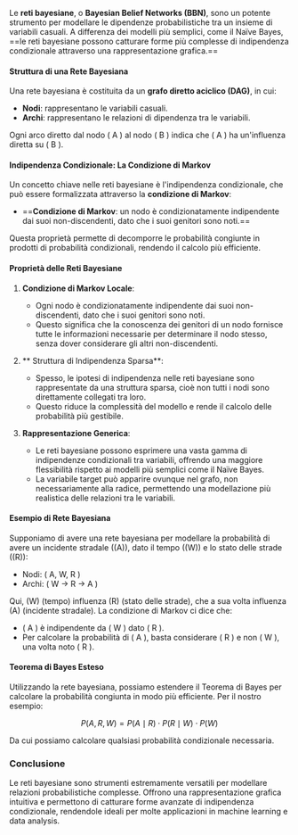 

Le **reti bayesiane**, o **Bayesian Belief Networks (BBN)**, sono un potente strumento per modellare le dipendenze probabilistiche tra un insieme di variabili casuali. A differenza dei modelli più semplici, come il Naïve Bayes, ==le reti bayesiane possono catturare forme più complesse di indipendenza condizionale attraverso una rappresentazione grafica.==

#### Struttura di una Rete Bayesiana

Una rete bayesiana è costituita da un **grafo diretto aciclico (DAG)**, in cui:

- **Nodi**: rappresentano le variabili casuali.
- **Archi**: rappresentano le relazioni di dipendenza tra le variabili.

Ogni arco diretto dal nodo \( A \) al nodo \( B \) indica che \( A \) ha un'influenza diretta su \( B \).

#### Indipendenza Condizionale: La Condizione di Markov

Un concetto chiave nelle reti bayesiane è l'indipendenza condizionale, che può essere formalizzata attraverso la **condizione di Markov**:

- ==**Condizione di Markov**: un nodo è condizionatamente indipendente dai suoi non-discendenti, dato che i suoi genitori sono noti.==

Questa proprietà permette di decomporre le probabilità congiunte in prodotti di probabilità condizionali, rendendo il calcolo più efficiente.

#### Proprietà delle Reti Bayesiane

1. **Condizione di Markov Locale**:
   - Ogni nodo è condizionatamente indipendente dai suoi non-discendenti, dato che i suoi genitori sono noti.
   - Questo significa che la conoscenza dei genitori di un nodo fornisce tutte le informazioni necessarie per determinare il nodo stesso, senza dover considerare gli altri non-discendenti.

2. ** Struttura di Indipendenza Sparsa**:
   - Spesso, le ipotesi di indipendenza nelle reti bayesiane sono rappresentate da una struttura sparsa, cioè non tutti i nodi sono direttamente collegati tra loro.
   - Questo riduce la complessità del modello e rende il calcolo delle probabilità più gestibile.

3. **Rappresentazione Generica**:
   - Le reti bayesiane possono esprimere una vasta gamma di indipendenze condizionali tra variabili, offrendo una maggiore flessibilità rispetto ai modelli più semplici come il Naïve Bayes.
   - La variabile target può apparire ovunque nel grafo, non necessariamente alla radice, permettendo una modellazione più realistica delle relazioni tra le variabili.

#### Esempio di Rete Bayesiana

Supponiamo di avere una rete bayesiana per modellare la probabilità di avere un incidente stradale (\(A\)), dato il tempo (\(W\)) e lo stato delle strade (\(R\)):

- Nodi: \( A, W, R \)
- Archi: \( W -> R \-> A \)

Qui, \(W\) (tempo) influenza \(R\) (stato delle strade), che a sua volta influenza \(A\) (incidente stradale). La condizione di Markov ci dice che:

- \( A \) è indipendente da \( W \) dato \( R \).
- Per calcolare la probabilità di \( A \), basta considerare \( R \) e non \( W \), una volta noto \( R \).

#### Teorema di Bayes Esteso

Utilizzando la rete bayesiana, possiamo estendere il Teorema di Bayes per calcolare la probabilità congiunta in modo più efficiente. Per il nostro esempio:

$$
P(A, R, W) = P(A \mid R) \cdot P(R \mid W) \cdot P(W)
$$

Da cui possiamo calcolare qualsiasi probabilità condizionale necessaria.

### Conclusione

Le reti bayesiane sono strumenti estremamente versatili per modellare relazioni probabilistiche complesse. Offrono una rappresentazione grafica intuitiva e permettono di catturare forme avanzate di indipendenza condizionale, rendendole ideali per molte applicazioni in machine learning e data analysis.
